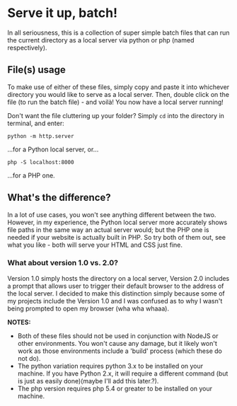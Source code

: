 # Serve it up, batch!

In all seriousness, this is a collection of super simple batch files that can run the current directory as a local server via python or php (named respectively).

## File(s) usage

To make use of either of these files, simply copy and paste it into whichever directory you would like to serve as a local server. Then, double click on the file (to run the batch file) - and voilà! You now have a local server running!

Don't want the file cluttering up your folder? Simply `cd` into the directory in terminal, and enter:

```
python -m http.server
```

...for a Python local server, or...

```
php -S localhost:8000
```

...for a PHP one.

## What's the difference?

In a lot of use cases, you won't see anything different between the two. However, in my experience, the Python local server more accurately shows file paths in the same way an actual server would; but the PHP one is needed if your website is actually built in PHP. So try both of them out, see what you like - both will serve your HTML and CSS just fine.

### What about version 1.0 vs. 2.0?

Version 1.0 simply hosts the directory on a local server, Version 2.0 includes a prompt that allows user to trigger their default browser to the address of the local server. I decided to make this distinction simply because some of my projects include the Version 1.0 and I was confused as to why I wasn't being prompted to open my browser (wha wha whaaa).


**NOTES:**
- Both of these files should not be used in conjunction with NodeJS or other environments. You won't cause any damage, but it likely won't work as those environments include a 'build' process (which these do not do).
- The python variation requires python 3.x to be installed on your machine. If you have Python 2.x, it will require a different command (but is just as easily done)(maybe I'll add this later.?).
- The php version requires php 5.4 or greater to be installed on your machine.
